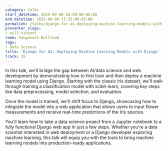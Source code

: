 ```yaml
---
category: talks
start_datetime: 2025-09-08 10:50:00-05:00
end_datetime: 2025-09-08 11:35:00-05:00
permalink: /talks/django-for-ai-deploying-machine-learning-models-with-django/
presenter_slugs:
- will-vincent
room: Sauganash Ballroom
tags:
- Data Science
title: 'Django for AI: Deploying Machine Learning Models with Django'
track: t0
---
```


In this talk, we'll bridge the gap between AI/data science and web development by demonstrating how to first train and then deploy a machine learning model using Django. Starting with the classic Iris dataset, we'll walk through training a classification model with scikit-learn, covering key steps like data preprocessing, model selection, and evaluation. 

Once the model is trained, we'll shift focus to Django, showcasing how to integrate the model into a web application that allows users to input flower measurements and receive real-time predictions of the Iris species.

You'll learn how to take a data science project from a Jupyter notebook to a fully functional Django web app in just a few steps. Whether you're a data scientist interested in web deployment or a Django developer exploring machine learning, this talk will equip you with the tools to bring machine learning models into production-ready applications.